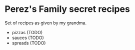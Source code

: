 # Perez's Family secret recipes

Set of recipes as given by my grandma.

* pizzas (TODO)
* sauces (TODO)
* spreads (TODO)